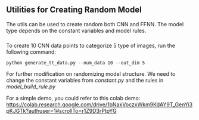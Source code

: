 Utilities for Creating Random Model
---
The utils can be used to create random both CNN and FFNN. The model type depends on the constant variables and model
rules.

#####

To create 10 CNN data points to categorize 5 type of images, run the following command:

```buildoutcfg
python generate_tt_data.py --num_data 10 --out_dim 5
```

For further modification on randomizing model structure. We need to change the constant variables from _constant.py_ and
the rules in _model_build_rule.py_

For a simple demo, you could refer to this colab demo:
https://colab.research.google.com/drive/1bNakVoczxWkm9KdAY9T_GenYi3pKJGTk?authuser=1#scrollTo=r1Z9D3rPtpYG